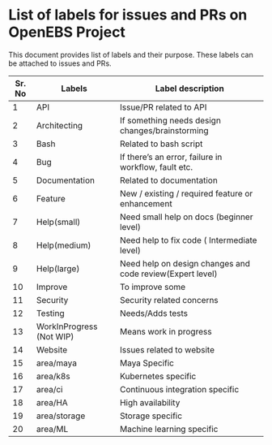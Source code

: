 # List of labels for issues and PRs on OpenEBS Project

This document provides list of labels and their purpose. These labels can be attached to issues and PRs.


| Sr. No  |  Labels |  Label description |
|---|---|---|
| 1  | API  | Issue/PR related to API  |
| 2 |  Architecting | If something needs design changes/brainstorming |
| 3  | Bash  | Related to bash script |
| 4  |  Bug |  If there’s an error, failure in workflow, fault etc.|
| 5  | Documentation  |  Related to documentation |
| 6  | Feature  | New / existing / required feature or enhancement |
| 7  | Help(small)  | Need small help on docs (beginner level)|
| 8  |  Help(medium) | Need help to fix code ( Intermediate level) |
| 9  |  Help(large) | Need help on design changes and code review(Expert level) |
| 10  | Improve | To improve some  |
| 11  | Security  | Security related concerns  |
| 12  | Testing  |  Needs/Adds tests |
| 13  | WorkInProgress (Not WIP)  | Means work in progress |
| 14  |  Website | Issues related to website  |
| 15  | area/maya  | Maya Specific  |
| 16  |  area/k8s | Kubernetes specific   |
| 17  | area/ci  | Continuous integration specific  |
| 18  | area/HA  | High availability  |
| 19  |  area/storage | Storage specific  |
| 20  | area/ML  |  Machine learning specific |